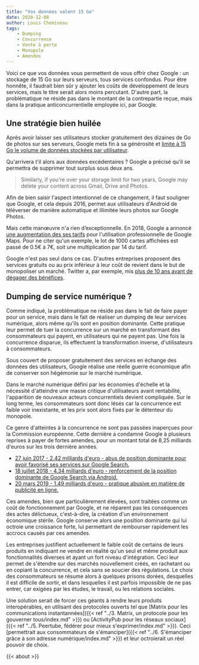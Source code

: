 ```yaml
---
title: "Vos données valent 15 Go"
date: 2020-12-08
author: Louis Chemineau
tags:
    - Dumping
    - Concurrence
    - Vente à perte
    - Monopole
    - Amendes
---
```


Voici ce que vos données vous permettent de vous offrir chez Google : un stockage de 15 Go sur leurs serveurs, tous services confondus. Pour être honnête, il faudrait bien sûr y ajouter les coûts de développement de leurs services, mais le titre serait alors moins percutant. D'autre part, la problématique ne réside pas dans le montant de la contrepartie reçue, mais dans la pratique anticoncurrentielle employée ici, par Google.

## Une stratégie bien huilée

Après avoir laisser ses utilisateurs stocker gratuitement des dizaines de Go de photos sur ses serveurs, Google mets fin à sa générosité et [limite à 15 Go le volume de données stockées par utilisateur](https://blog.google/products/photos/storage-policy-update).

Qu'arrivera t'il alors aux données excédentaires ? Google a précisé qu'il se permettra de supprimer tout surplus sous deux ans.

> Similarly, if you're over your storage limit for two years, Google may delete your content across Gmail, Drive and Photos.

Afin de bien saisir l'aspect intentionnel de ce changement, il faut souligner que Google, et cela depuis 2016, permet aux utilisateurs d'Android de téléverser de manière automatique et illimitée leurs photos sur Google Photos.

Mais cette manœuvre n'a rien d’exceptionnelle. En 2018, Google a annoncé [une augmentation des ses tarifs](https://www.lemondeinformatique.fr/actualites/lire-google-fait-exploser-les-tarifs-des-api-de-maps-71697.html) pour l'utilisation professionnelle de Google Maps. Pour ne citer qu'un exemple, le lot de 1000 cartes affichées est passé de 0.5€ à 7€, soit une multiplication par 14 du tarif.

Google n'est pas seul dans ce cas. D'autres entreprises proposent des services gratuits ou au prix inférieur à leur coût de revient dans le but de monopoliser un marché. Twitter a, par exemple, mis [plus de 10 ans avant de dégager des bénéfices](https://www.lesechos.fr/tech-medias/hightech/twitter-degage-le-premier-benefice-annuel-de-son-histoire-962678).

## Dumping de service numérique ?

Comme indiqué, la problématique ne réside pas dans le fait de faire payer pour un service, mais dans le fait de réaliser un dumping de leur services numérique, alors même qu'ils sont en position dominante. Cette pratique leur permet de tuer la concurrence sur un marché en transformant des consommateurs qui payent, en utilisateurs qui ne payent pas. Une fois la concurrence disparue, ils effectuent la transformation inverse, d'utilisateurs à consommateurs.

Sous couvert de proposer gratuitement des services en échange des données des utilisateurs, Google réalise une réelle guerre économique afin de conserver son hégémonie sur le marché numérique.

Dans le marché numérique défini par les économies d'échelle et la nécessité d'atteindre une masse critique d'utilisateurs avant rentabilité, l'apparition de nouveaux acteurs concurrentiels devient compliquée. Sur le long terme, les consommateurs sont donc lésés car la concurrence est faible voir inexistante, et les prix sont alors fixés par le détenteur du monopole.

Ce genre d'atteintes à la concurrence ne sont pas passées inaperçues pour la Commission européenne. Cette dernière a condamné Google à plusieurs reprises à payer de fortes amendes, pour un montant total de 8,25 milliards d'euros sur les trois dernière années.

- [27 juin 2017 - 2.42 milliards d'euro - abus de position dominante pour avoir favorisé ses services sur Google Search.](https://ec.europa.eu/commission/presscorner/detail/fr/IP_17_1784)
- [18 juillet 2018 - 4.34 milliards d'euro - renforcement de la position dominante de Google Search via Android.](https://ec.europa.eu/commission/presscorner/detail/fr/IP_18_4581)
- [20 mars 2019 - 1.49 milliards d'euro - pratique abusive en matière de publicité en ligne.](https://ec.europa.eu/commission/presscorner/detail/fr/IP_19_1770)

Ces amendes, bien que particulièrement élevées, sont traitées comme un coût de fonctionnement par Google, et ne réparent pas les conséquences des actes délictueux, c'est-à-dire, la création d'un environnement économique stérile. Google conserve alors une position dominante qui lui octroie une croissance forte, lui permettant de rembourser rapidement les accrocs causés par ces amendes.

Les entreprises justifient actuellement le faible coût de certains de leurs produits en indiquant ne vendre en réalité qu'un seul et même produit aux fonctionnalités diverses et ayant un fort niveau d'intégration. Ceci leur permet de s'étendre sur des marchés nouvellement créés, en rachetant ou en copiant la concurrence, et cela sans se soucier des régulations. Le choix des consommateurs se résume alors à quelques prisons dorées, desquelles il est difficile de sortir, et dans lesquelles il est parfois impossible de ne pas entrer, car exigées par les études, le travail, ou les relations sociales.

Une solution serait de forcer ces géants à rendre leurs produits interopérables, en utilisant des protocoles ouverts tel que [Matrix pour les communications instantannées]({{< ref "../3. Matrix, un protocole pour les gouverner tous/index.md" >}}) ou [ActivityPub pour les réseaux sociaux]({{< ref "../5. Peertube, fédérer pour mieux s'exprimer/index.md" >}}). Ceci [permettrait aux consommateurs de s'émanciper]({{< ref "../6. S'émanciper grâce à son adresse numérique/index.md" >}}) et leur octroierait un réel pouvoir de choix.

{{< about >}}
